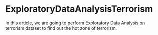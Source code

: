 # ExploratoryDataAnalysisTerrorism
In this article, we are going to perform Exploratory Data Analysis on terrorism dataset to find out the hot zone of terrorism. 
